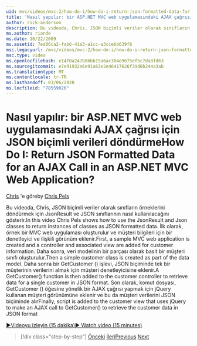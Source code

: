 ```yaml
---
uid: mvc/videos/mvc-2/how-do-i/how-do-i-return-json-formatted-data-for-an-ajax-call-in-an-aspnet-mvc-web-application
title: 'Nasıl yapılır: bir ASP.NET MVC web uygulamasındaki AJAX çağrısı için JSON biçimli verileri döndürme | Microsoft Docs'
author: rick-anderson
description: Bu videoda, Chris, JSON biçimli veriler olarak sınıfların örneklerini döndürmek için JsonResult ve JSON sınıflarının nasıl kullanılacağını gösterir. Birincisi, örnek bir MVC web Uygula...
ms.author: riande
ms.date: 10/22/2009
ms.assetid: 7ed06ca2-fab6-41a3-a1cc-a3ccebb639f6
msc.legacyurl: /mvc/videos/mvc-2/how-do-i/how-do-i-return-json-formatted-data-for-an-ajax-call-in-an-aspnet-mvc-web-application
msc.type: video
ms.openlocfilehash: e14f0a247b86bb15a6ac304e9675ef5c7da8fd63
ms.sourcegitcommit: e7e91932a6e91a63e2e46417626f39d6b244a3ab
ms.translationtype: MT
ms.contentlocale: tr-TR
ms.lasthandoff: 03/06/2020
ms.locfileid: "78559026"
---
```

# <a name="how-do-i-return-json-formatted-data-for-an-ajax-call-in-an-aspnet-mvc-web-application"></a><span data-ttu-id="a4e38-105">Nasıl yapılır: bir ASP.NET MVC web uygulamasındaki AJAX çağrısı için JSON biçimli verileri döndürme</span><span class="sxs-lookup"><span data-stu-id="a4e38-105">How Do I: Return JSON Formatted Data for an AJAX Call in an ASP.NET MVC Web Application?</span></span>

<span data-ttu-id="a4e38-106">[Chris](https://twitter.com/chrispels) 'e göre</span><span class="sxs-lookup"><span data-stu-id="a4e38-106">by [Chris Pels](https://twitter.com/chrispels)</span></span>

<span data-ttu-id="a4e38-107">Bu videoda, Chris, JSON biçimli veriler olarak sınıfların örneklerini döndürmek için JsonResult ve JSON sınıflarının nasıl kullanılacağını gösterir.</span><span class="sxs-lookup"><span data-stu-id="a4e38-107">In this video Chris Pels shows how to use the JsonResult and Json classes to return instances of classes as JSON formatted data.</span></span> <span data-ttu-id="a4e38-108">İlk olarak, örnek bir MVC web uygulaması oluşturulur ve müşteri bilgileri için bir denetleyici ve ilişkili görünüm eklenir.</span><span class="sxs-lookup"><span data-stu-id="a4e38-108">First, a sample MVC web application is created and a controller and associated view are added for customer information.</span></span> <span data-ttu-id="a4e38-109">Daha sonra, veri modelinin bir parçası olarak basit bir müşteri sınıfı oluşturulur.</span><span class="sxs-lookup"><span data-stu-id="a4e38-109">Then a simple customer class is created as part of the data model.</span></span> <span data-ttu-id="a4e38-110">Daha sonra bir GetCustomer () işlevi, JSON biçiminde tek bir müşterinin verilerini almak için müşteri denetleyicisine eklenir.</span><span class="sxs-lookup"><span data-stu-id="a4e38-110">A GetCustomer() function is then added to the customer controller to retrieve data for a single customer in JSON format.</span></span> <span data-ttu-id="a4e38-111">Son olarak, komut dosyası, GetCustomer () öğesine yönelik bir AJAX çağrısı yapmak için jQuery kullanan müşteri görünümüne eklenir ve bu da müşteri verilerini JSON biçiminde alır</span><span class="sxs-lookup"><span data-stu-id="a4e38-111">Finally, script is added to the customer view that uses jQuery to make an AJAX call to GetCustomer() to retrieve the customer data in JSON format</span></span>

[<span data-ttu-id="a4e38-112">&#9654;Videoyu izleyin (15 dakika)</span><span class="sxs-lookup"><span data-stu-id="a4e38-112">&#9654; Watch video (15 minutes)</span></span>](https://channel9.msdn.com/Blogs/ASP-NET-Site-Videos/how-do-i-return-json-formatted-data-for-an-ajax-call-in-an-aspnet-mvc-web-application)

> [!div class="step-by-step"]
> <span data-ttu-id="a4e38-113">[Önceki](aspnet-mvc-how-10-minute-technical-video-for-developers.md)
> [İleri](how-do-i-work-with-data-in-aspnet-mvc-partial-views.md)</span><span class="sxs-lookup"><span data-stu-id="a4e38-113">[Previous](aspnet-mvc-how-10-minute-technical-video-for-developers.md)
[Next](how-do-i-work-with-data-in-aspnet-mvc-partial-views.md)</span></span>

